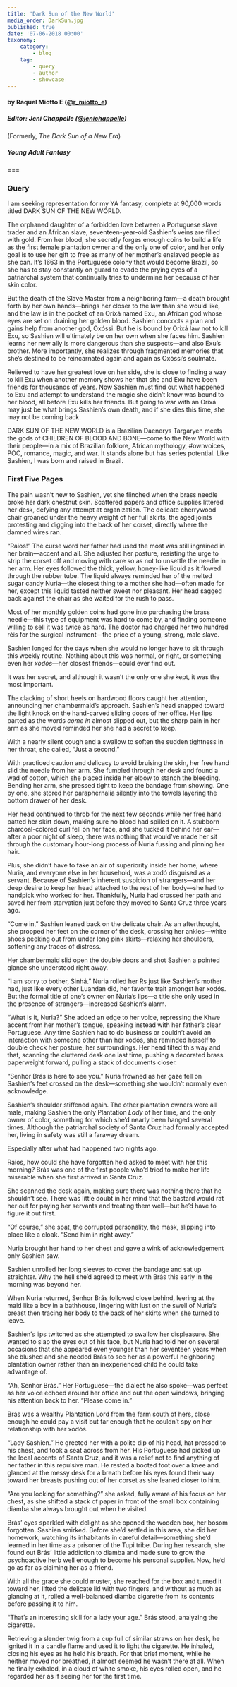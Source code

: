 ```yaml
---
title: 'Dark Sun of the New World'
media_order: DarkSun.jpg
published: true
date: '07-06-2018 00:00'
taxonomy:
    category:
        - blog
    tag:
        - query
        - author
        - showcase
---
```


#### by Raquel Miotto E ([@r_miotto_e](https://twitter.com/r_miotto_e?target=_blank))

##### Editor: Jeni Chappelle ([@jenichappelle](https://twitter.com/jenichappelle?target=_blank))

(Formerly, _The Dark Sun of a New Era_)

##### Young Adult Fantasy

===
### Query

I am seeking representation for my YA fantasy, complete at 90,000 words titled DARK SUN OF THE NEW WORLD. 

The orphaned daughter of a forbidden love between a Portuguese slave trader and an African slave, seventeen-year-old Sashien’s veins are filled with gold. From her blood, she secretly forges enough coins to build a life as the first female plantation owner and the only one of color, and her only goal is to use her gift to free as many of her mother’s enslaved people as she can. It’s 1663 in the Portuguese colony that would become Brazil, so she has to stay constantly on guard to evade the prying eyes of a patriarchal system that continually tries to undermine her because of her skin color. 

But the death of the Slave Master from a neighboring farm&mdash;a death brought forth by her own hands&mdash;brings her closer to the law than she would like, and the law is in the pocket of an Orixá named Exu, an African god whose eyes are set on draining her golden blood. Sashien concocts a plan and gains help from another god, Oxóssi. But he is bound by Orixá law not to kill Exu, so Sashien will ultimately be on her own when she faces him. Sashien learns her new ally is more dangerous than she suspects&mdash;and also Exu’s brother. More importantly, she realizes through fragmented memories that she’s destined to be reincarnated again and again as Oxóssi’s soulmate. 

Relieved to have her greatest love on her side, she is close to finding a way to kill Exu when another memory shows her that she and Exu have been friends for thousands of years. Now Sashien must find out what happened to Exu and attempt to understand the magic she didn’t know was bound to her blood, all before Exu kills her friends. But going to war with an Orixá may just be what brings Sashien’s own death, and if she dies this time, she may not be coming back.

DARK SUN OF THE NEW WORLD is a Brazilian Daenerys Targaryen meets the gods of CHILDREN OF BLOOD AND BONE&mdash;come to the New World with their people&mdash;in a mix of Brazilian folklore, African mythology, #ownvoices, POC, romance, magic, and war. It stands alone but has series potential. Like Sashien, I was born and raised in Brazil. 

### First Five Pages

The pain wasn’t new to Sashien, yet she flinched when the brass needle broke her dark chestnut skin. Scattered papers and office supplies littered her desk, defying any attempt at organization. The delicate cherrywood chair groaned under the heavy weight of her full skirts, the aged joints protesting and digging into the back of her corset, directly where the damned wires ran. 

“Raios!” The curse word her father had used the most was still ingrained in her brain&mdash;accent and all. She adjusted her posture, resisting the urge to strip the corset off and moving with care so as not to unsettle the needle in her arm. Her eyes followed the thick, yellow, honey-like liquid as it flowed through the rubber tube. The liquid always reminded her of the melted sugar candy Nuria&mdash;the closest thing to a mother she had&mdash;often made for her, except this liquid tasted neither sweet nor pleasant. Her head sagged back against the chair as she waited for the rush to pass. 

Most of her monthly golden coins had gone into purchasing the brass needle&mdash;this type of equipment was hard to come by, and finding someone willing to sell it was twice as hard. The doctor had charged her two hundred réis for the surgical instrument&mdash;the price of a young, strong, male slave. 

Sashien longed for the days when she would no longer have to sit through this weekly routine. Nothing about this was normal, or right, or something even her _xodós_&mdash;her closest friends&mdash;could ever find out. 

It was her secret, and although it wasn’t the only one she kept, it was the most important. 

The clacking of short heels on hardwood floors caught her attention, announcing her chambermaid’s approach. Sashien’s head snapped toward the light knock on the hand-carved sliding doors of her office. Her lips parted as the words _come in_ almost slipped out, but the sharp pain in her arm as she moved reminded her she had a secret to keep. 

With a nearly silent cough and a swallow to soften the sudden tightness in her throat, she called, “Just a second.”

With practiced caution and delicacy to avoid bruising the skin, her free hand slid the needle from her arm. She fumbled through her desk and found a wad of cotton, which she placed inside her elbow to stanch the bleeding. Bending her arm, she pressed tight to keep the bandage from showing. One by one, she stored her paraphernalia silently into the towels layering the bottom drawer of her desk. 

Her head continued to throb for the next few seconds while her free hand patted her skirt down, making sure no blood had spilled on it. A stubborn charcoal-colored curl fell on her face, and she tucked it behind her ear&mdash;after a poor night of sleep, there was nothing that would’ve made her sit through the customary hour-long process of Nuria fussing and pinning her hair.

Plus, she didn’t have to fake an air of superiority inside her home, where Nuria, and everyone else in her household, was a xodó disguised as a servant. Because of Sashien’s inherent suspicion of strangers&mdash;and her deep desire to keep her head attached to the rest of her body&mdash;she had to handpick who worked for her. Thankfully, Nuria had crossed her path and saved her from starvation just before they moved to Santa Cruz three years ago.

“Come in,” Sashien leaned back on the delicate chair. As an afterthought, she propped her feet on the corner of the desk, crossing her ankles&mdash;white shoes peeking out from under long pink skirts&mdash;relaxing her shoulders, softening any traces of distress.

Her chambermaid slid open the double doors and shot Sashien a pointed glance she understood right away. 

“I am sorry to bother, Sinhá.” Nuria rolled her Rs just like Sashien’s mother had, just like every other Luandan did, her favorite trait amongst her xodós. But the formal title of one’s owner on Nuria’s lips—a title she only used in the presence of strangers&mdash;increased Sashien’s alarm. 

“What is it, Nuria?” She added an edge to her voice, repressing the Khwe accent from her mother’s tongue, speaking instead with her father’s clear Portuguese. Any time Sashien had to do business or couldn’t avoid an interaction with someone other than her xodós, she reminded herself to double check her posture, her surroundings. Her head tilted this way and that, scanning the cluttered desk one last time, pushing a decorated brass paperweight forward, pulling a stack of documents closer.

“Senhor Brás is here to see you.” Nuria frowned as her gaze fell on Sashien’s feet crossed on the desk&mdash;something she wouldn’t normally even acknowledge. 

Sashien’s shoulder stiffened again. The other plantation owners were all male, making Sashien the only Plantation _Lady_ of her time, and the only owner of color, something for which she’d nearly been hanged several times. Although the patriarchal society of Santa Cruz had formally accepted her, living in safety was still a faraway dream. 

Especially after what had happened two nights ago. 

Raios, how could she have forgotten he’d asked to meet with her this morning? Brás was one of the first people who’d tried to make her life miserable when she first arrived in Santa Cruz. 

She scanned the desk again, making sure there was nothing there that he shouldn’t see. There was little doubt in her mind that the bastard would rat her out for paying her servants and treating them well&mdash;but he’d have to figure it out first. 

“Of course,” she spat, the corrupted personality, the mask, slipping into place like a cloak. “Send him in right away.”

Nuria brought her hand to her chest and gave a wink of acknowledgement only Sashien saw.

Sashien unrolled her long sleeves to cover the bandage and sat up straighter. Why the hell she’d agreed to meet with Brás this early in the morning was beyond her. 

When Nuria returned, Senhor Brás followed close behind, leering at the maid like a boy in a bathhouse, lingering with lust on the swell of Nuria’s breast then tracing her body to the back of her skirts when she turned to leave. 

Sashien’s lips twitched as she attempted to swallow her displeasure. She wanted to slap the eyes out of his face, but Nuria had told her on several occasions that she appeared even younger than her seventeen years when she blushed and she needed Brás to see her as a powerful neighboring plantation owner rather than an inexperienced child he could take advantage of.

“Ah, Senhor Brás.” Her Portuguese&mdash;the dialect he also spoke&mdash;was perfect as her voice echoed around her office and out the open windows, bringing his attention back to her. “Please come in.” 

Brás was a wealthy Plantation Lord from the farm south of hers, close enough he could pay a visit but far enough that he couldn’t spy on her relationship with her xodós. 

“Lady Sashien.” He greeted her with a polite dip of his head, hat pressed to his chest, and took a seat across from her. His Portuguese had picked up the local accents of Santa Cruz, and it was a relief not to find anything of her father in this repulsive man. He rested a booted foot over a knee and glanced at the messy desk for a breath before his eyes found their way toward her breasts pushing out of her corset as she leaned closer to him. 

“Are you looking for something?” she asked, fully aware of his focus on her chest, as she shifted a stack of paper in front of the small box containing diamba she always brought out when he visited. 

Brás’ eyes sparkled with delight as she opened the wooden box, her bosom forgotten. Sashien smirked. Before she’d settled in this area, she did her homework, watching its inhabitants in careful detail&mdash;something she’d learned in her time as a prisoner of the Tupi tribe. During her research, she found out Brás’ little addiction to diamba and made sure to grow the psychoactive herb well enough to become his personal supplier. Now, he’d go as far as claiming her as a friend.

With all the grace she could muster, she reached for the box and turned it toward her, lifted the delicate lid with two fingers, and without as much as glancing at it, rolled a well-balanced diamba cigarette from its contents before passing it to him.

“That’s an interesting skill for a lady your age.” Brás stood, analyzing the cigarette. 

Retrieving a slender twig from a cup full of similar straws on her desk, he ignited it in a candle flame and used it to light the cigarette. He inhaled, closing his eyes as he held his breath. For that brief moment, while he neither moved nor breathed, it almost seemed he wasn’t there at all. When he finally exhaled, in a cloud of white smoke, his eyes rolled open, and he regarded her as if seeing her for the first time.